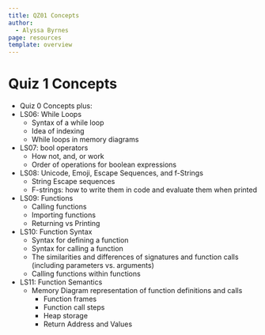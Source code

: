 ```yaml
---
title: QZ01 Concepts
author:
  - Alyssa Byrnes
page: resources
template: overview
---
```


# Quiz 1 Concepts
- Quiz 0 Concepts plus:
- LS06: While Loops
  - Syntax of a while loop
  - Idea of indexing
  - While loops in memory diagrams
-  LS07: bool operators
   -  How not, and, or work
   -  Order of operations for boolean expressions
-  LS08: Unicode, Emoji, Escape Sequences, and f-Strings
   -  String Escape sequences
   -  F-strings: how to write them in code and evaluate them when printed
- LS09: Functions
  -  Calling functions
   -  Importing functions
   -  Returning vs Printing
- LS10: Function Syntax
   -  Syntax for defining a function
   -  Syntax for calling a function
   -  The similarities and differences of signatures and function calls (including parameters vs. arguments)
  -  Calling functions within functions
- LS11: Function Semantics
   -  Memory Diagram representation    of function definitions and calls
      -  Function frames
      -  Function call steps
      - Heap storage
      - Return Address and Values


